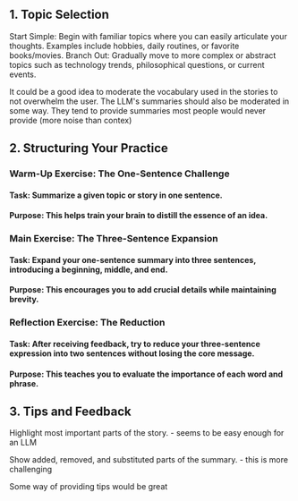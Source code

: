 ## 1. Topic Selection
Start Simple: Begin with familiar topics where you can easily articulate your thoughts. Examples include hobbies, daily routines, or favorite books/movies.
Branch Out: Gradually move to more complex or abstract topics such as technology trends, philosophical questions, or current events.

It could be a good idea to moderate the vocabulary used in the stories to not overwhelm the user.
The LLM's summaries should also be moderated in some way. They tend to provide summaries most people would never provide (more noise than contex)
## 2. Structuring Your Practice
### Warm-Up Exercise: The One-Sentence Challenge

#### Task: Summarize a given topic or story in one sentence.
#### Purpose: This helps train your brain to distill the essence of an idea.

### Main Exercise: The Three-Sentence Expansion

#### Task: Expand your one-sentence summary into three sentences, introducing a beginning, middle, and end.
#### Purpose: This encourages you to add crucial details while maintaining brevity.

### Reflection Exercise: The Reduction

#### Task: After receiving feedback, try to reduce your three-sentence expression into two sentences without losing the core message.
#### Purpose: This teaches you to evaluate the importance of each word and phrase.

## 3. Tips and Feedback

Highlight most important parts of the story. - seems to be easy enough for an LLM

Show added, removed, and substituted parts of the summary. - this is more challenging

Some way of providing tips would be great
